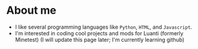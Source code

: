 # About me
- I like several programming languages like `Python`, `HTML`, and `Javascript`.
- I'm interested in coding cool projects and mods for Luanti (formerly Minetest)
(I will update this page later; I'm currently learning github)

